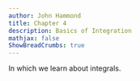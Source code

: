 ```yaml
---
author: John Hammond
title: Chapter 4
description: Basics of Integration
mathjax: false
ShowBreadCrumbs: true
---
```


In which we learn about integrals.
<!--more-->


